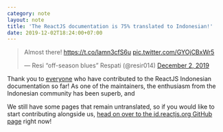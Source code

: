 ```yaml
---
category: note
layout: note
title: 'The ReactJS documentation is 75% translated to Indonesian!'
date: 2019-12-02T18:24:00+07:00
---
```


<blockquote class="twitter-tweet"><p lang="en" dir="ltr">Almost there! <a href="https://t.co/lamn3cfS6u">https://t.co/lamn3cfS6u</a> <a href="https://t.co/GYOjCBxWr5">pic.twitter.com/GYOjCBxWr5</a></p>&mdash; Resi “off-season blues” Respati (@resir014) <a href="https://twitter.com/resir014/status/1201459326218489856?ref_src=twsrc%5Etfw">December 2, 2019</a></blockquote> <script async src="https://platform.twitter.com/widgets.js" charset="utf-8"></script>

Thank you to [everyone](https://github.com/reactjs/id.reactjs.org/issues/1) who have contributed to the ReactJS Indonesian documentation so far! As one of the maintainers, the enthusiasm from the Indonesian community has been superb, and

We still have some pages that remain untranslated, so if you would like to start contributing alongside us, [head on over to the id.reactjs.org GitHub page](https://github.com/reactjs/id.reactjs.org/issues/1) right now!
